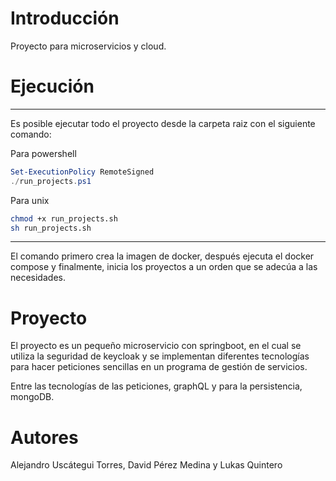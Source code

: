 # Introducción

Proyecto para microservicios y cloud.

# Ejecución

---
Es posible ejecutar todo el proyecto desde la carpeta raiz con el siguiente comando:

Para powershell
```ps1
Set-ExecutionPolicy RemoteSigned
./run_projects.ps1
```

Para unix
```sh
chmod +x run_projects.sh
sh run_projects.sh
```

---

El comando primero crea la imagen de docker, después ejecuta el docker compose y finalmente, inicia los proyectos a un orden que se adecúa a las necesidades.

# Proyecto

El proyecto es un pequeño microservicio con springboot, en el cual se utiliza la seguridad de keycloak y se implementan diferentes tecnologías para hacer peticiones sencillas en un programa de gestión de servicios.

Entre las tecnologías de las peticiones, graphQL y para la persistencia, mongoDB.

# Autores

Alejandro Uscátegui Torres, David Pérez Medina y Lukas Quintero